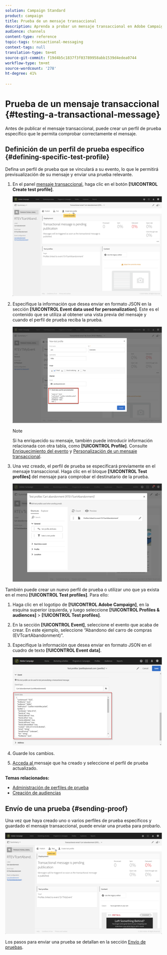 ```yaml
---
solution: Campaign Standard
product: campaign
title: Prueba de un mensaje transaccional
description: Aprenda a probar un mensaje transaccional en Adobe Campaign.
audience: channels
content-type: reference
topic-tags: transactional-messaging
context-tags: null
translation-type: tm+mt
source-git-commit: f19d4b5c1837f3f03789958abb1539d4edea0744
workflow-type: tm+mt
source-wordcount: '278'
ht-degree: 41%

---
```



# Prueba de un mensaje transaccional {#testing-a-transactional-message}

Antes de publicar el mensaje transaccional, puede crear un perfil de prueba específico que le permita comprobar correctamente el mensaje.

## Definición de un perfil de prueba específico {#defining-specific-test-profile}

Defina un perfil de prueba que se vinculará a su evento, lo que le permitirá previsualización de su mensaje y enviar una prueba relevante.

1. En el panel [mensaje transaccional](../../channels/using/editing-transactional-message.md#accessing-transactional-messages), haga clic en el botón **[!UICONTROL Create test profile]**.

   ![](assets/message-center_test-profile.png)

1. Especifique la información que desea enviar en formato JSON en la sección **[!UICONTROL Event data used for personalization]**. Este es el contenido que se utiliza al obtener una vista previa del mensaje y cuando el perfil de prueba reciba la prueba.

   ![](assets/message-center_event-data.png)

   >[!NOTE]
   >
   >Si ha enriquecido su mensaje, también puede introducir información relacionada con otra tabla, como **[!UICONTROL Profile]**. Consulte [Enriquecimiento del evento](../../channels/using/configuring-transactional-event.md#enriching-the-transactional-message-content) y [Personalización de un mensaje transaccional](../../channels/using/editing-transactional-message.md#personalizing-a-transactional-message).

1. Una vez creado, el perfil de prueba se especificará previamente en el mensaje transaccional. Haga clic en el bloque **[!UICONTROL Test profiles]** del mensaje para comprobar el destinatario de la prueba.

   ![](assets/message-center_5.png)

También puede crear un nuevo perfil de prueba o utilizar uno que ya exista en el menú **[!UICONTROL Test profiles]**. Para ello:

1. Haga clic en el logotipo de **[!UICONTROL Adobe Campaign]**, en la esquina superior izquierda, y luego seleccione **[!UICONTROL Profiles & audiences]** > **[!UICONTROL Test profiles]**.
1. En la sección **[!UICONTROL Event]**, seleccione el evento que acaba de crear. En este ejemplo, seleccione “Abandono del carro de compras (EVTcartAbandonment)”.
1. Especifique la información que desea enviar en formato JSON en el cuadro de texto **[!UICONTROL Event data]**.

   ![](assets/message-center_3.png)

1. Guarde los cambios.
1. [Acceda al ](../../channels/using/editing-transactional-message.md#accessing-transactional-messages) mensaje que ha creado y seleccione el perfil de prueba actualizado.

**Temas relacionados:**

* [Administración de perfiles de prueba](../../audiences/using/managing-test-profiles.md)
* [Creación de audiencias](../../audiences/using/creating-audiences.md)

## Envío de una prueba {#sending-proof}

Una vez que haya creado uno o varios perfiles de prueba específicos y guardado el mensaje transaccional, puede enviar una prueba para probarlo.

![](assets/message-center_10.png)

Los pasos para enviar una prueba se detallan en la sección [Envío de pruebas](../../sending/using/sending-proofs.md).
